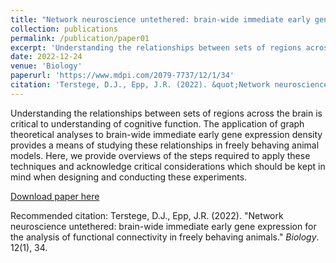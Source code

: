```yaml
---
title: "Network neuroscience untethered: brain-wide immediate early gene expression for the analysis of functional connectivity in freely behaving animals."
collection: publications
permalink: /publication/paper01
excerpt: 'Understanding the relationships between sets of regions across the brain is critical to understanding of cognitive function. The application of graph theoretical analyses to brain-wide immediate early gene expression density provides a means of studying these relationships in freely behaving animal models. Here, we provide overviews of the steps required to apply these techniques and acknowledge critical considerations which should be kept in mind when designing and conducting these experiments.'
date: 2022-12-24
venue: 'Biology'
paperurl: 'https://www.mdpi.com/2079-7737/12/1/34'
citation: 'Terstege, D.J., Epp, J.R. (2022). &quot;Network neuroscience untethered: brain-wide immediate early gene expression for the analysis of functional connectivity in freely behaving animals.&quot; <i>Biology</i>. 12(1), 34.'
---
```

Understanding the relationships between sets of regions across the brain is critical to understanding of cognitive function. The application of graph theoretical analyses to brain-wide immediate early gene expression density provides a means of studying these relationships in freely behaving animal models. Here, we provide overviews of the steps required to apply these techniques and acknowledge critical considerations which should be kept in mind when designing and conducting these experiments.

[Download paper here](http://academicpages.github.io/files/paper01.pdf)

Recommended citation: Terstege, D.J., Epp, J.R. (2022). "Network neuroscience untethered: brain-wide immediate early gene expression for the analysis of functional connectivity in freely behaving animals." <i>Biology</i>. 12(1), 34.

